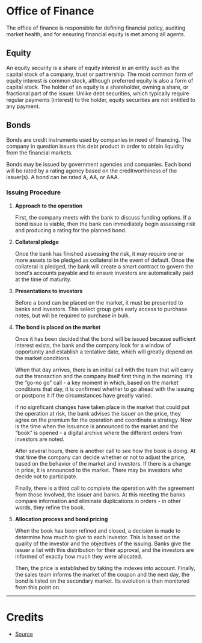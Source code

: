 # Office of Finance
The office of finance is responsible for defining financial policy, auditing market health, and for ensuring financial equity is met among all agents.

## Equity
An equity security is a share of equity interest in an entity such as the capital stock of a company, trust or partnership. The most common form of equity interest is common stock, although preferred equity is also a form of capital stock. The holder of an equity is a shareholder, owning a share, or fractional part of the issuer. Unlike debt securities, which typically require regular payments (interest) to the holder, equity securities are not entitled to any payment.

## Bonds
Bonds are credit instruments used by companies in need of financing. The company in question issues this debt product in order to obtain liquidity from the financial markets.

Bonds may be issued by government agencies and companies. Each bond will be rated by a rating agency based on the creditworthiness of the issuer(s). A bond can be rated A, AA, or AAA.

### Issuing Procedure
1. **Approach to the operation**
   
    First, the company meets with the bank to discuss funding options. If a bond issue is viable, then the bank can immediately begin assessing risk and producing a rating for the planned bond.  

2. **Collateral pledge**
   
   Once the bank has finished assessing the risk, it may require one or more assets to be pledged as collateral in the event of default. Once the collateral is pledged, the bank will create a smart contract to govern the bond's accounts payable and to ensure investors are automatically paid at the time of maturity.

3. **Presentations to investors**
   
    Before a bond can be placed on the market, it must be presented to banks and investors. This select group gets early access to purchase notes, but will be required to purchase in bulk.

4. **The bond is placed on the market**
   
    Once it has been decided that the bond will be issued because sufficient interest exists, the bank and the company look for a window of opportunity and establish a tentative date, which will greatly depend on the market conditions.

    When that day arrives, there is an initial call with the team that will carry out the transaction and the company itself first thing in the morning. It’s the “go-no go” call - a key moment in which, based on the market conditions that day, it is confirmed whether to go ahead with the issuing or postpone it if the circumstances have greatly varied.

    If no significant changes have taken place in the market that could put the operation at risk, the bank advises the issuer on the price, they agree on the premium for the operation and coordinate a strategy. Now is the time when the issuance is announced to the market and the “book” is opened - a digital archive where the different orders from investors are noted.

    After several hours, there is another call to see how the book is doing. At that time the company can decide whether or not to adjust the price, based on the behavior of the market and investors. If there is a change in price, it is announced to the market. There may be investors who decide not to participate.

    Finally, there is a third call to complete the operation with the agreement from those involved, the issuer and banks. At this meeting the banks compare information and eliminate duplications in orders - in other words, they refine the book.

5. **Allocation process and bond pricing**
   
    When the book has been refined and closed, a decision is made to determine how much to give to each investor. This is based on the quality of the investor and the objectives of the issuing. Banks give the issuer a list with this distribution for their approval, and the investors are informed of exactly how much they were allocated.

    Then, the price is established by taking the indexes into account. Finally, the sales team informs the market of the coupon and the next day, the bond is listed on the secondary market. Its evolution is then monitored from this point on.

---

# Credits
- [Source](https://www.bbva.com/en/step-by-step-guide-to-issuing-a-bond/)